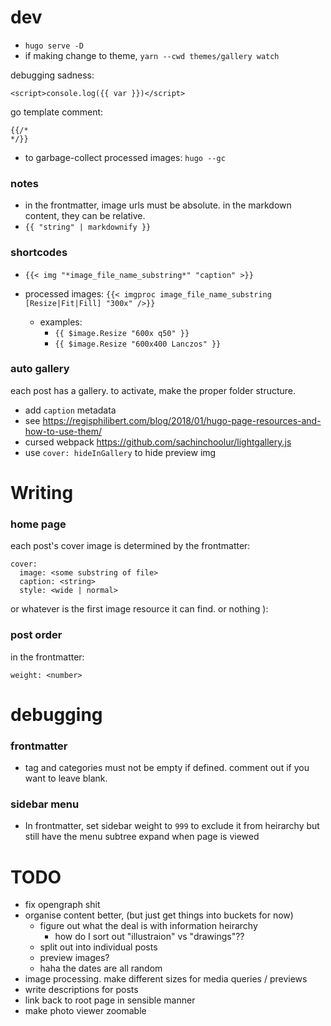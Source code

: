 # dev

- `hugo serve -D`
- if making change to theme, `yarn --cwd themes/gallery watch`

debugging sadness:

```
<script>console.log({{ var }})</script>
```

go template comment:

```
{{/*
*/}}
```

- to garbage-collect processed images: `hugo --gc`

### notes

- in the frontmatter, image urls must be absolute. in the markdown content, they can be relative.
- `{{ "string" | markdownify }}`

### shortcodes

- `{{< img "*image_file_name_substring*" "caption" >}}`

- processed images: `{{< imgproc image_file_name_substring [Resize|Fit|Fill] "300x" />}}`
  - examples:
    - `{{ $image.Resize "600x q50" }}`
    - `{{ $image.Resize "600x400 Lanczos" }}`

### auto gallery

each post has a gallery. to activate, make the proper folder structure.

- add `caption` metadata
- see https://regisphilibert.com/blog/2018/01/hugo-page-resources-and-how-to-use-them/
- cursed webpack https://github.com/sachinchoolur/lightgallery.js
- use `cover: hideInGallery` to hide preview img

# Writing

### home page

each post's cover image is determined by the frontmatter:

```
cover:
  image: <some substring of file>
  caption: <string>
  style: <wide | normal>
```

or whatever is the first image resource it can find. or nothing ):

### post order

in the frontmatter:

```
weight: <number>
```

# debugging

### frontmatter

- tag and categories must not be empty if defined. comment out if you want to leave blank.

### sidebar menu

- In frontmatter, set sidebar weight to `999` to exclude it from heirarchy but still have the menu subtree expand when page is viewed

# TODO

- fix opengraph shit
- organise content better, (but just get things into buckets for now)
  - figure out what the deal is with information heirarchy
    - how do I sort out "illustraion" vs "drawings"??
  - split out into individual posts
  - preview images?
  - haha the dates are all random
- image processing. make different sizes for media queries / previews
- write descriptions for posts
- link back to root page in sensible manner
- make photo viewer zoomable
